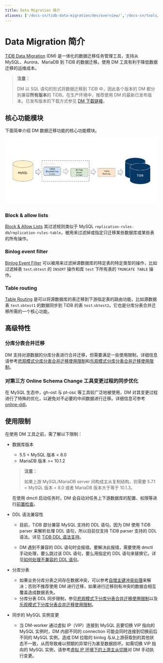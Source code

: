 ```yaml
---
title: Data Migration 简介
aliases: ['/docs-cn/tidb-data-migration/dev/overview/','/docs-cn/tools/dm/overview/']
---
```


# Data Migration 简介

[TiDB Data Migration](https://github.com/pingcap/dm) (DM) 是一体化的数据迁移任务管理工具，支持从 MySQL、Aurora、MariaDB 到 TiDB 的数据迁移。使用 DM 工具有利于降低数据迁移的运维成本。

> **注意：**
>
> DM 以 SQL 语句的形式将数据迁移到 TiDB 中，因此各个版本的 DM 都分别兼容**所有版本**的 TiDB。在生产环境中，推荐使用 DM 的最新已发布版本。已发布版本的下载方式参见 [DM 下载链接](https://pingcap.com/docs-cn/stable/reference/tools/download/#tidb-dm-data-migration)。

## 核心功能模块

下面简单介绍 DM 数据迁移功能的核心功能模块。

![DM Core Features](/media/dm-core-features.png)

### Block & allow lists

[Block & Allow Lists](key-features.md#block--allow-table-lists) 其过滤规则类似于 MySQL `replication-rules-db`/`replication-rules-table`，被用来过滤掉或指定只迁移某些数据库或某些表的所有操作。

### Binlog event filter

[Binlog Event Filter](key-features.md#binlog-event-filter) 可以被用来过滤掉源数据库的特定表的特定类型的操作，比如过滤掉表 `test`.`sbtest` 的 `INSERT` 操作和库 `test` 下所有表的 `TRUNCATE TABLE` 操作。

### Table routing

[Table Routing](key-features.md#table-routing) 是可以将源数据库的表迁移到下游指定表的路由功能，比如源数据表 `test`.`sbtest1` 的数据同步到 TiDB 的表 `test`.`sbtest2`。它也是分库分表合并迁移所需的一个核心功能。

## 高级特性

### 分库分表合并迁移

DM 支持对源数据的分库分表进行合并迁移，但需要满足一些使用限制，详细信息请参考[悲观模式分库分表合并迁移使用限制](feature-shard-merge-pessimistic.md#使用限制)和[乐观模式分库分表合并迁移使用限制](feature-shard-merge-optimistic.md#使用限制)。

### 对第三方 Online Schema Change 工具变更过程的同步优化

在 MySQL 生态中，gh-ost 与 pt-osc 等工具较广泛地被使用，DM 对其变更过程进行了特殊的优化，以避免对不必要的中间数据进行迁移。详细信息可参考 [online-ddl](key-features.md#online-DDL-工具支持)。

## 使用限制

在使用 DM 工具之前，需了解以下限制：

+ 数据库版本

    - 5.5 < MySQL 版本 < 8.0
    - MariaDB 版本 >= 10.1.2

    > **注意：**
    >
    > 如果上游 MySQL/MariaDB server 间构成主从复制结构，则需要 5.7.1 < MySQL 版本 < 8.0 或者 MariaDB 版本大于等于 10.1.3。

    在使用 dmctl 启动任务时，DM 会自动对任务上下游数据库的配置、权限等进行[前置检查](precheck.md)。

+ DDL 语法兼容性

    - 目前，TiDB 部分兼容 MySQL 支持的 DDL 语句。因为 DM 使用 TiDB parser 来解析处理 DDL 语句，所以目前仅支持 TiDB parser 支持的 DDL 语法。详见 [TiDB DDL 语法支持](https://pingcap.com/docs-cn/dev/reference/mysql-compatibility/#ddl)。

    - DM 遇到不兼容的 DDL 语句时会报错。要解决此报错，需要使用 dmctl 手动处理，要么跳过该 DDL 语句，要么用指定的 DDL 语句来替换它。详见[如何处理不兼容的 DDL 语句](faq.md#如何处理不兼容的-ddl-语句)。

+ 分库分表

    - 如果业务分库分表之间存在数据冲突，可以参考[自增主键冲突处理](shard-merge-best-practices.md#自增主键冲突处理)来解决；否则不推荐使用 DM 进行迁移，如果进行迁移则有冲突的数据会相互覆盖造成数据丢失。
    - 分库分表 DDL 同步限制，参见[悲观模式下分库分表合并迁移使用限制](feature-shard-merge-pessimistic.md#使用限制)以及[乐观模式下分库分表合并迁移使用限制](feature-shard-merge-optimistic.md#使用限制)。

+ 同步的 MySQL 实例变更

    - 当 DM-worker 通过虚拟 IP（VIP）连接到 MySQL 且要切换 VIP 指向的 MySQL 实例时，DM 内部不同的 connection 可能会同时连接到切换前后不同的 MySQL 实例，造成 DM 拉取的 binlog 与从上游获取到的其他状态不一致，从而导致难以预期的异常行为甚至数据损坏。如需切换 VIP 指向的 MySQL 实例，请参考[虚拟 IP 环境下的上游主从切换](usage-scenario-master-slave-switch.md#虚拟-ip-环境下切换-dm-worker-与-mysql-实例的连接)对 DM 手动执行变更。
